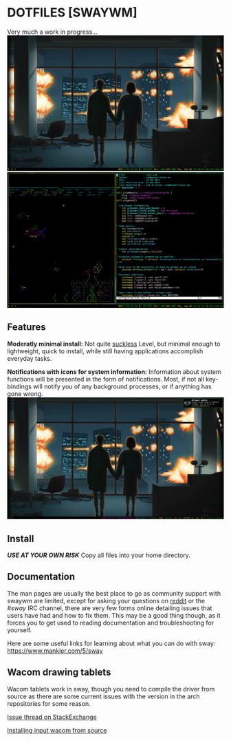 DOTFILES [SWAYWM]
================= 
Very much a work in progress...
![Clean image of my desktop](.local/misc/images/clean_desktop.png)
![Busy image of my desktop](.local/misc/images/busy_desktop.png)

Features
--------
**Moderatly minimal install:**
Not quite [suckless](https://suckless.org) Level, but minimal enough to
lightweight, quick to install, while still having applications accomplish
everyday tasks. 

**Notifications with icons for system information:**
Information about system functions will be presented in the form of
notifications. Most, if not all key-bindings will notify you of any background
processes, or if anything has gone wrong.
![Image of notifications](.local/misc/images/notification.png)

Install
-------
***USE AT YOUR OWN RISK***
Copy all files into your home directory.

Documentation
-------------
The man pages are usually the best place to go as community support with swaywm
are limited, except for asking your questions on 
[reddit](https://www.reddit.com/r/swaywm) or the *#sway* IRC channel, there are
very few forms online detailing issues that users have had and how to fix them.
This may be a good thing though, as it forces you to get used to reading
documentation and troubleshooting for yourself.

Here are some useful links for learning about what you can do with sway:
https://www.mankier.com/5/sway

Wacom drawing tablets
---------------------
Wacom tablets work in sway, though you need to compile the driver from source
as there are some current issues with the version in the arch repositories
for some reason.

[Issue thread on StackExchange](https://askubuntu.com/questions/1063779/my-wacom-one-device-is-not-working)


[Installing input wacom from source](https://github.com/linuxwacom/input-wacom/wiki/Installing-input-wacom-from-source)

